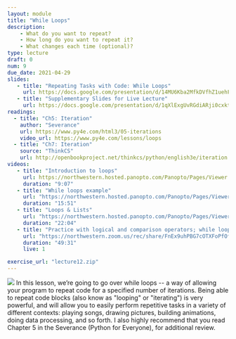 ```yaml
---
layout: module
title: "While Loops"
description:
    - What do you want to repeat?
    - How long do you want to repeat it?
    - What changes each time (optional)?
type: lecture
draft: 0
num: 9
due_date: 2021-04-29
slides: 
   - title: "Repeating Tasks with Code: While Loops"
     url: https://docs.google.com/presentation/d/14MU6Kba2MfkDVfhZ1uehFQi-j_XJ2JAG8mfj73VqAJM/edit?usp=sharing
   - title: "Supplementary Slides for Live Lecture"
     url: https://docs.google.com/presentation/d/1qXlExgUvRGdiARji0cxktJZN881fwGT0bjfeDYkmr5k/edit?usp=sharing
readings:
  - title: "Ch5: Iteration"
    author: "Severance"
    url: https://www.py4e.com/html3/05-iterations
    video_url: https://www.py4e.com/lessons/loops
  - title: "Ch7: Iteration"
    source: "ThinkCS"
    url: http://openbookproject.net/thinkcs/python/english3e/iteration.html
videos:
   - title: "Introduction to loops"
     url: https://northwestern.hosted.panopto.com/Panopto/Pages/Viewer.aspx?id=face3e16-0900-41bf-95aa-ac5300db3cb9
     duration: "9:07"
   - title: "While loops example"
     url: "https://northwestern.hosted.panopto.com/Panopto/Pages/Viewer.aspx?id=37c3c020-0c9b-4b28-9bfe-ac5300e78956"
     duration: "15:51"
   - title: "Loops & Lists"
     url: "https://northwestern.hosted.panopto.com/Panopto/Pages/Viewer.aspx?id=05efb09d-ccd6-47ff-90a6-ac5300ec9c84"
     duration: "22:04"
   - title: "Practice with logical and comparison operators; while loops"
     url: "https://northwestern.zoom.us/rec/share/FnEx9uhPBG7cOTXFoPfOfKnJMqCMNmPOI0HHPpni5IXEakF9oM4JOUWrGDeNi3E.Osk_izuHiHL6NhSa?startTime=1602688576000"
     duration: "49:31"
     live: 1

exercise_url: "lecture12.zip"
---
```


<img class="module-image" src="/spring2021/assets/images/lectures/loops.gif" /> In this lesson, we’re going to go over while loops -- a way of allowing your program to repeat code for a specified number of iterations. Being able to repeat code blocks (also know as "looping" or "iterating") is very powerful, and will allow you to easily perform repetitive tasks in a variety of different contexts: playing songs, drawing pictures, building animations, doing data processing, and so forth. I also highly recommend that you read Chapter 5 in the Severance (Python for Everyone), for additional review.

